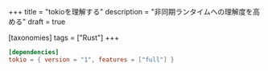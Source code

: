+++
title = "tokioを理解する"
description = "非同期ランタイムへの理解度を高める"
draft = true

[taxonomies]
tags = ["Rust"]
+++

```toml
[dependencies]
tokio = { version = "1", features = ["full"] }
```
